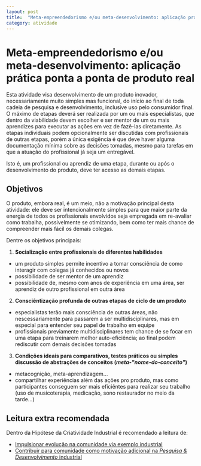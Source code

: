 ```yaml
---
layout: post
title:  "Meta-empreendedorismo e/ou meta-desenvolvimento: aplicação prática ponta a ponta de produto real"
category: atividade
---
```


# Meta-empreendedorismo e/ou meta-desenvolvimento: aplicação prática ponta a ponta de produto real
Esta atividade visa desenvolvimento de um produto inovador, necessariamente
muito simples mas funcional, do início ao final de toda cadeia de pesquisa e
desenvolvimento, inclusive uso pelo consumidor final. O máximo de etapas deverá
ser realizada por um ou mais especialistas, que dentro da viabilidade devem
escolher e ser mentor de um ou mais aprendizes para executar as ações em vez de
fazê-las diretamente. As etapas individuais podem opcionalmente ser discutidas
com profissionais de outras etapas, porém a única exigência é que deve haver
alguma documentação mínima sobre as decisões tomadas, mesmo para tarefas em que
a atuação do profissional já seja um entregável.

Isto é, um profissional ou aprendiz de uma etapa, durante ou após o
desenvolvimento do produto, deve ter acesso as demais etapas.

## Objetivos

O produto, embora real, é um meio, não a motivação principal desta atividade: 
ele deve ser intencionalmente simples para que maior parte da energia de todos
os profissionais envolvidos seja empregada em re-avaliar como trabalha,
possivelmente se otimizando, bem como ter mais chance de compreender mais fácil
os demais colegas.

Dentre os objetivos principais:

1. **Socialização entre profissionais de diferentes habilidades**
  - um produto simples permite incentivo a tomar consciência de como interagir
com colegas já conhecidos ou novos
  - possibilidade de ser mentor de um aprendiz
  - possibilidade de, mesmo com anos de experiência em uma área, ser aprendiz
de outro profissional em outra área
2. **Consciêntização profunda de outras etapas de ciclo de um produto**
  - especialistas terão mais consciência de outras áreas, não nescessariamente
para passarem a ser multidisciplinares, mas em especial para entender seu papel
de trabalho em equipe
  - profissionais previamente multidisciplinares tem chance de se focar em uma
etapa para treinarem melhor auto-eficiência; ao final podem rediscutir com
demais decisões tomadas
3. **Condições ideais para comparativos, testes práticos ou simples discussão de abstrações de conceitos (_meta-"nome-do-conceito"_)**
  - metacognição, meta-aprendizagem...
  - compartilhar experiências além das ações pro produto, mas como participantes
conseguem ser mais eficiêntes para realizar seu trabalho (uso de musicoterapia,
medicação, sono restaurador no meio da tarde...)

## Leitura extra recomendada

Dentro da Hipótese da Criatividade Industrial é recomendado a leitura de:

- [Impulsionar evolução na comunidade via exemplo industrial](../../memetica/4/impulsionar-comunidade-pelo-exemplo-industrial.md)
- [Contribuir para comunidade como motivação adicional na _Pesquisa & Desenvolvimento_ industrial](../../memetica/2/contribuir-comunidade-incentiva-ped.md)
